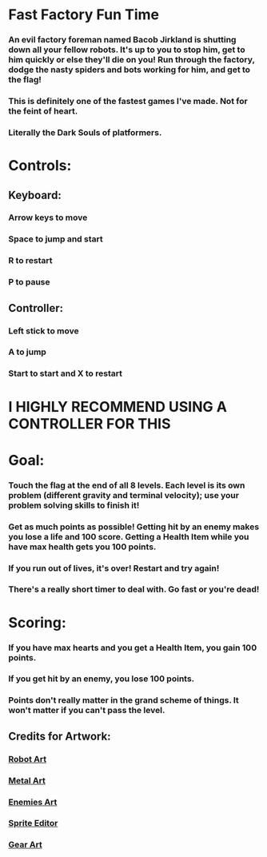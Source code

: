 # Fast Factory Fun Time

### An evil factory foreman named Bacob Jirkland is shutting down all your fellow robots. It's up to you to stop him, get to him quickly or else they'll die on you! Run through the factory, dodge the nasty spiders and bots working for him, and get to the flag!
### This is definitely one of the fastest games I've made. Not for the feint of heart.
### Literally the Dark Souls of platformers.

# Controls:

## Keyboard:

### Arrow keys to move
### Space to jump and start
### R to restart
### P to pause 

## Controller:

### Left stick to move
### A to jump
### Start to start and X to restart

# I HIGHLY RECOMMEND USING A CONTROLLER FOR THIS

# Goal:

### Touch the flag at the end of all 8 levels. Each level is its own problem (different gravity and terminal velocity); use your problem solving skills to finish it!
### Get as much points as possible! Getting hit by an enemy makes you lose a life and 100 score. Getting a Health Item while you have max health gets you 100 points.
### If you run out of lives, it's over! Restart and try again!
### There's a really short timer to deal with. Go fast or you're dead!

# Scoring:

### If you have max hearts and you get a Health Item, you gain 100 points.
### If you get hit by an enemy, you lose 100 points.
### Points don't really matter in the grand scheme of things. It won't matter if you can't pass the level.

## Credits for Artwork:
### [Robot Art](https://kenney.nl/assets/robot-pack)
### [Metal Art](https://kenney.nl/assets/platformer-art-requests)
### [Enemies Art](https://kenney.nl/assets/platformer-art-extended-enemies)
### [Sprite Editor](https://www.piskelapp.com/)
### [Gear Art](https://www.google.com/url?sa=i&source=images&cd=&ved=2ahUKEwjEipOqhcziAhVknuAKHRogDD4QjRx6BAgBEAU&url=https%3A%2F%2Fpixabay.com%2Fvectors%2Fgear-mechanics-settings-icon-1119298%2F&psig=AOvVaw08A6p2ArAcPxRvE6uqPOhm&ust=1559607607532872)

